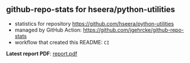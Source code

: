 ## github-repo-stats for hseera/python-utilities

- statistics for repository https://github.com/hseera/python-utilities
- managed by GitHub Action: https://github.com/jgehrcke/github-repo-stats
- workflow that created this README: `CI`

**Latest report PDF**: [report.pdf](https://github.com/hseera/hseera/raw/github-repo-stats/hseera/python-utilities/latest-report/report.pdf)
